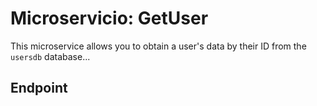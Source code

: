 # Microservicio: GetUser

This microservice allows you to obtain a user's data by their ID from the `usersdb` database...

## Endpoint

